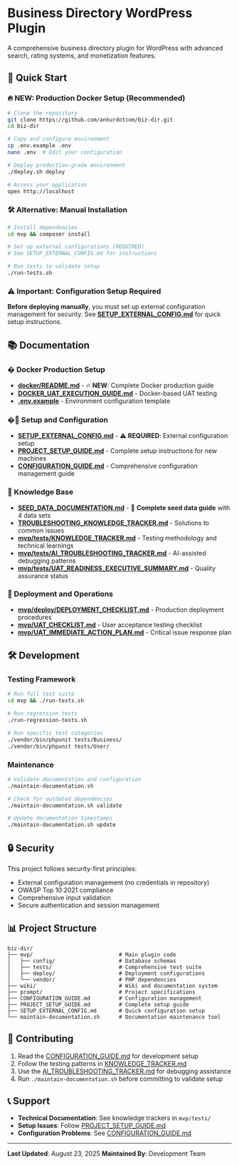 # Business Directory WordPress Plugin

A comprehensive business directory plugin for WordPress with advanced search, rating systems, and monetization features.

## 🚀 Quick Start

### 🔥 **NEW: Production Docker Setup (Recommended)**
```bash
# Clone the repository
git clone https://github.com/ankurdotcom/biz-dir.git
cd biz-dir

# Copy and configure environment
cp .env.example .env
nano .env  # Edit your configuration

# Deploy production-grade environment
./deploy.sh deploy

# Access your application
open http://localhost
```

### 🛠️ **Alternative: Manual Installation**
```bash
# Install dependencies
cd mvp && composer install

# Set up external configurations (REQUIRED)
# See SETUP_EXTERNAL_CONFIG.md for instructions

# Run tests to validate setup
./run-tests.sh
```

### ⚠️ Important: Configuration Setup Required
**Before deploying manually**, you must set up external configuration management for security. See **[SETUP_EXTERNAL_CONFIG.md](SETUP_EXTERNAL_CONFIG.md)** for quick setup instructions.

## 📚 Documentation

### � **Docker Production Setup** 
- **[docker/README.md](docker/README.md)** - 🔥 **NEW**: Complete Docker production guide
- **[DOCKER_UAT_EXECUTION_GUIDE.md](DOCKER_UAT_EXECUTION_GUIDE.md)** - Docker-based UAT testing
- **[.env.example](.env.example)** - Environment configuration template

### �🔧 Setup and Configuration
- **[SETUP_EXTERNAL_CONFIG.md](SETUP_EXTERNAL_CONFIG.md)** - ⚠️ **REQUIRED**: External configuration setup
- **[PROJECT_SETUP_GUIDE.md](PROJECT_SETUP_GUIDE.md)** - Complete setup instructions for new machines
- **[CONFIGURATION_GUIDE.md](CONFIGURATION_GUIDE.md)** - Comprehensive configuration management guide

### 🧠 Knowledge Base
- **[SEED_DATA_DOCUMENTATION.md](SEED_DATA_DOCUMENTATION.md)** - 🌱 **Complete seed data guide** with 4 data sets
- **[TROUBLESHOOTING_KNOWLEDGE_TRACKER.md](TROUBLESHOOTING_KNOWLEDGE_TRACKER.md)** - Solutions to common issues
- **[mvp/tests/KNOWLEDGE_TRACKER.md](mvp/tests/KNOWLEDGE_TRACKER.md)** - Testing methodology and technical learnings
- **[mvp/tests/AI_TROUBLESHOOTING_TRACKER.md](mvp/tests/AI_TROUBLESHOOTING_TRACKER.md)** - AI-assisted debugging patterns
- **[mvp/tests/UAT_READINESS_EXECUTIVE_SUMMARY.md](mvp/tests/UAT_READINESS_EXECUTIVE_SUMMARY.md)** - Quality assurance status

### 🚀 Deployment and Operations
- **[mvp/deploy/DEPLOYMENT_CHECKLIST.md](mvp/deploy/DEPLOYMENT_CHECKLIST.md)** - Production deployment procedures
- **[mvp/UAT_CHECKLIST.md](mvp/UAT_CHECKLIST.md)** - User acceptance testing checklist
- **[mvp/UAT_IMMEDIATE_ACTION_PLAN.md](mvp/UAT_IMMEDIATE_ACTION_PLAN.md)** - Critical issue response plan

## 🛠 Development

### Testing Framework
```bash
# Run full test suite
cd mvp && ./run-tests.sh

# Run regression tests
./run-regression-tests.sh

# Run specific test categories
./vendor/bin/phpunit tests/Business/
./vendor/bin/phpunit tests/User/
```

### Maintenance
```bash
# Validate documentation and configuration
./maintain-documentation.sh

# Check for outdated dependencies
./maintain-documentation.sh validate

# Update documentation timestamps
./maintain-documentation.sh update
```

## 🔒 Security

This project follows security-first principles:
- External configuration management (no credentials in repository)
- OWASP Top 10:2021 compliance
- Comprehensive input validation
- Secure authentication and session management

## 📊 Project Structure

```
biz-dir/
├── mvp/                           # Main plugin code
│   ├── config/                    # Database schemas
│   ├── tests/                     # Comprehensive test suite
│   ├── deploy/                    # Deployment configurations
│   └── vendor/                    # PHP dependencies
├── wiki/                          # Wiki and documentation system
├── prompt/                        # Project specifications
├── CONFIGURATION_GUIDE.md         # Configuration management
├── PROJECT_SETUP_GUIDE.md         # Complete setup guide
├── SETUP_EXTERNAL_CONFIG.md       # Quick configuration setup
└── maintain-documentation.sh      # Documentation maintenance tool
```

## 🤝 Contributing

1. Read the [CONFIGURATION_GUIDE.md](CONFIGURATION_GUIDE.md) for development setup
2. Follow the testing patterns in [KNOWLEDGE_TRACKER.md](mvp/tests/KNOWLEDGE_TRACKER.md)
3. Use the [AI_TROUBLESHOOTING_TRACKER.md](mvp/tests/AI_TROUBLESHOOTING_TRACKER.md) for debugging assistance
4. Run `./maintain-documentation.sh` before committing to validate setup

## 📞 Support

- **Technical Documentation**: See knowledge trackers in `mvp/tests/`
- **Setup Issues**: Follow [PROJECT_SETUP_GUIDE.md](PROJECT_SETUP_GUIDE.md)
- **Configuration Problems**: See [CONFIGURATION_GUIDE.md](CONFIGURATION_GUIDE.md)

---

**Last Updated**: August 23, 2025
**Maintained By**: Development Team
